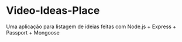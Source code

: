 # Video-Ideas-Place
Uma aplicação para listagem de ideias feitas com Node.js + Express + Passport + Mongoose
